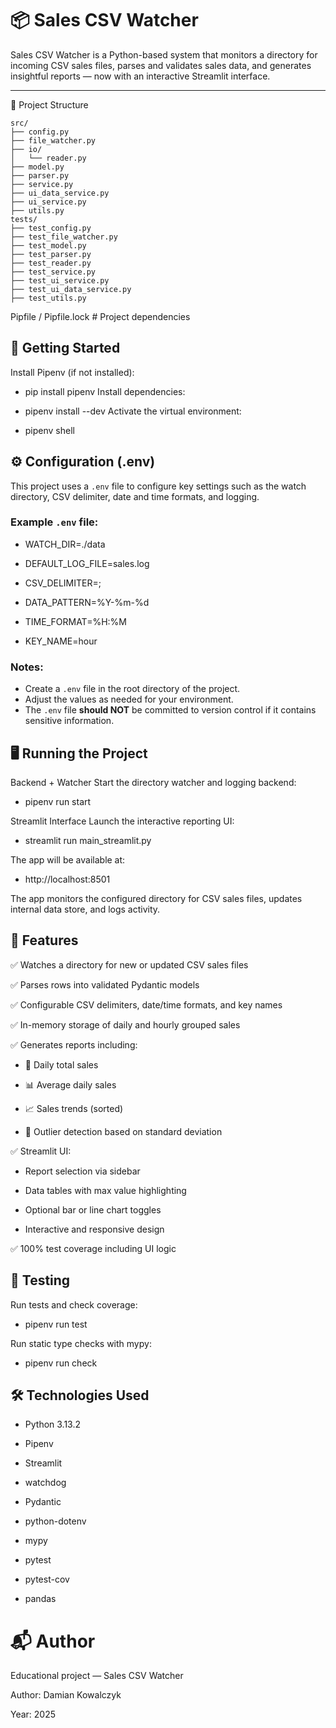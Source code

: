 # 📦 Sales CSV Watcher
Sales CSV Watcher is a Python-based system that monitors a directory for incoming CSV sales files,
parses and validates sales data, and generates insightful reports — now with an interactive Streamlit interface.

---
📁 Project Structure
`````
src/
├── config.py
├── file_watcher.py
├── io/
│   └── reader.py
├── model.py
├── parser.py
├── service.py
├── ui_data_service.py
├── ui_service.py
├── utils.py
tests/
├── test_config.py
├── test_file_watcher.py
├── test_model.py
├── test_parser.py
├── test_reader.py
├── test_service.py
├── test_ui_service.py
├── test_ui_data_service.py
├── test_utils.py
`````
Pipfile / Pipfile.lock  # Project dependencies

## 🚀 Getting Started
Install Pipenv (if not installed):

- pip install pipenv
Install dependencies:

- pipenv install --dev
Activate the virtual environment:

- pipenv shell

## ⚙️ Configuration (.env)

This project uses a `.env` file to configure key settings such as the watch directory, 
CSV delimiter, date and time formats, and logging.

### Example `.env` file:

- WATCH_DIR=./data

- DEFAULT_LOG_FILE=sales.log

- CSV_DELIMITER=;

- DATA_PATTERN=%Y-%m-%d

- TIME_FORMAT=%H:%M

- KEY_NAME=hour

### Notes:
- Create a `.env` file in the root directory of the project.
- Adjust the values as needed for your environment.
- The `.env` file **should NOT** be committed to version control if it contains sensitive information. 


## 🖥️ Running the Project
Backend + Watcher
Start the directory watcher and logging backend:

- pipenv run start

Streamlit Interface
Launch the interactive reporting UI:

- streamlit run main_streamlit.py

The app will be available at:

- http://localhost:8501

The app monitors the configured directory for CSV sales files, updates internal data store, and logs activity.

## 🧠 Features
✅ Watches a directory for new or updated CSV sales files

✅ Parses rows into validated Pydantic models

✅ Configurable CSV delimiters, date/time formats, and key names

✅ In-memory storage of daily and hourly grouped sales

✅ Generates reports including:

- 🧾 Daily total sales

- 📊 Average daily sales

- 📈 Sales trends (sorted)

- 🚨 Outlier detection based on standard deviation

✅ Streamlit UI:

- Report selection via sidebar

- Data tables with max value highlighting

- Optional bar or line chart toggles

- Interactive and responsive design

✅ 100% test coverage including UI logic

## 🧪 Testing
Run tests and check coverage:

- pipenv run test

Run static type checks with mypy:

- pipenv run check

## 🛠 Technologies Used

- Python 3.13.2

- Pipenv

- Streamlit

- watchdog

- Pydantic

- python-dotenv

- mypy

- pytest

- pytest-cov

- pandas

# 📬 Author
Educational project — Sales CSV Watcher

Author: Damian Kowalczyk

Year: 2025